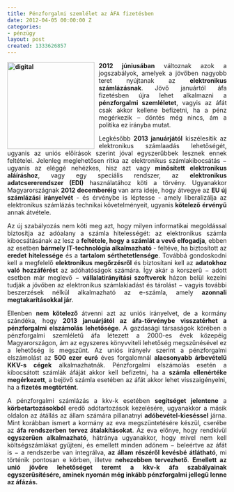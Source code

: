 ```yaml
---
title: Pénzforgalmi szemlélet az ÁFA fizetésben
date: 2012-04-05 00:00:00 Z
categories:
- pénzügy
layout: post
created: 1333626857
---
```


<p style="text-align: justify;"><strong><img src="/sites/goldconsulting.eu/files/img/digital.jpg" alt="digital" title="digital" style="float: left; margin-right: 10px;" height="200" width="200">2012 júniusában</strong> változnak azok a jogszabályok, amelyek a jövőben nagyobb teret nyújtanak az <strong>elektronikus számlázásnak</strong>. Jövő januártól áfa fizetésben újra lehet alkalmazni a <strong>pénzforgalmi szemléletet</strong>, vagyis az áfát csak akkor kellene befizetni, ha a pénz megérkezik – döntés még nincs, ám a politika ez irányba mutat.</p><p style="text-align: justify;">Legkésőbb <strong>2013 januárjától</strong> kiszélesítik az elektronikus számlaadás lehetőségét, ugyanis az uniós előírások szerint jóval egyszerűbbek lesznek ennek feltételei. Jelenleg meglehetősen ritka az elektronikus számlakibocsátás − ugyanis az eléggé nehézkes, hisz azt vagy <strong>minősített elektronikus aláíráshoz</strong>, vagy egy speciális rendszer, az <strong>elektronikus adatcsererendszer (EDI)</strong> használatához köti a törvény. Ugyanakkor Magyarországnak <strong>2012 decemberéig</strong> van arra ideje, hogy átvegye az <strong>EU új számlázási irányelvét</strong> - és érvénybe is léptesse - amely liberalizálja az elektronikus számlázás technikai követelményeit, ugyanis <strong>kötelező</strong> <strong>érvényű</strong> annak átvétele.<!--break--></p><p style="text-align: justify;">Az új szabályozás nem köti meg azt, hogy milyen informatikai megoldással biztosítja az adóalany a számla hitelességét: az elektronikus számla kibocsátásának az lesz a <strong>feltétele, hogy</strong> <strong>a számlát a vevő elfogadja</strong>, ebben az esetben <strong>bármely IT-technológia alkalmazható</strong> - feltéve, ha biztosított az <strong>eredet hitelessége</strong> és a <strong>tartalom sérthetetlensége</strong>. Továbbá gondoskodni kell a megfelelő <strong>elektronikus megőrzésről</strong> és biztosítani kell az <strong>adatokhoz való hozzáférést</strong> az adóhatóságok számára. Így akár a korszerű − adott esetben már meglevő − <strong>vállalatirányítási szoftverek</strong> házon belül kezelni tudják a jövőben az elektronikus számlakiadást és tárolást − vagyis további beszerzések nélkül alkalmazható az e-számla, amely <strong>azonnali megtakarításokkal jár</strong>.</p><p style="text-align: justify;">Ellenben <strong>nem kötelező</strong> átvenni azt az uniós irányelvet, de a kormány szándéka, hogy <strong>2013 januárjától az áfa-törvénybe visszatérhet a pénzforgalmi elszámolás lehetősége</strong>. A gazdasági társaságok körében a pénzforgalmi szemléletű áfa létezett a 2000-es évek közepéig Magyarországon, ám az egyszeres könyvviteli lehetőség megszűnésével ez a lehetőség is megszűnt. Az uniós irányelv szerint a pénzforgalmi elszámolást az <strong>500 ezer euró</strong> éves forgalomnál <strong>alacsonyabb árbevételű KKV-s cégek</strong> alkalmazhatnák. Pénzforgalmi elszámolás esetén a kibocsátott számlák áfáját akkor kell befizetni, ha a <strong>számla ellenértéke megérkezett</strong>, a bejövő számla esetében az áfát akkor lehet visszaigényelni, ha a <strong>fizetés megtörtént</strong>.</p><p style="text-align: justify;">A pénzforgalmi számlázás a kkv-k esetében <strong>segítséget jelentene</strong> a <strong>körbetartozásokból</strong> eredő adótartozások kezelésére, ugyanakkor a másik oldalon az átállás az állam számára pillanatnyi <strong>adóbevétel-kieséssel</strong> járna. Mint korábban ismert a kormány az eva megszüntetésére készül, cserébe az <strong>áfa rendszerben tervez átalakításokat</strong>. Az eva előnye, hogy rendkívül <strong>egyszerűen alkalmazható</strong>, hátránya ugyanakkor, hogy mivel nem kell költségszámlákat gyűjteni, és emellett minden adónem − beleértve az áfát is − a rendszerbe van integrálva, <strong>az állam részéről kevésbé átlátható</strong>, mi történik pontosan e körben, illetve <strong>nehezebben tervezhető</strong>. <strong>Emellett az unió jövőre lehetőséget teremt a kkv-k áfa szabályainak egyszerűsítésére, aminek nyomán még inkább pénzforgalmi jellegű lenne az áfázás.</strong></p>

